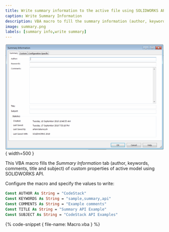 ```yaml
---
title: Write summary information to the active file using SOLIDWORKS API
caption: Write Summary Information
description: VBA macro to fill the summary information (author, keywords, comments, title, subject) for active SOLIDWORKS file using SOLIDWORKS API
image: summary.png
labels: [summary info,write summary]
---
```

![Summary Information of SOLIDWORKS file](summary.png){ width=500 }

This VBA macro fills the *Summary Information* tab (author, keywords, comments, title and subject) of custom properties of active model using SOLIDWORKS API.

Configure the macro and specify the values to write:

~~~ vb
Const AUTHOR As String = "CodeStack"
Const KEYWORDS As String = "sample,summary,api"
Const COMMENTS As String = "Example comments"
Const TITLE As String = "Summary API Example"
Const SUBJECT As String = "CodeStack API Examples"
~~~

{% code-snippet { file-name: Macro.vba } %}
